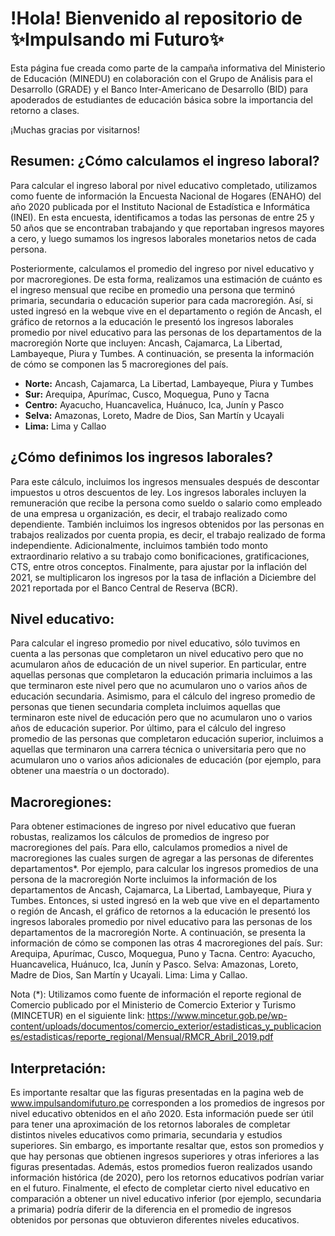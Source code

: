 # !Hola! Bienvenido al repositorio de ✨Impulsando mi Futuro✨

Esta página fue creada como parte de la campaña informativa del Ministerio de Educación (MINEDU) en colaboración con el Grupo de Análisis para el Desarrollo (GRADE) y el Banco Inter-Americano de Desarrollo (BID) para apoderados de estudiantes de educación básica sobre la importancia del retorno a clases. 

¡Muchas gracias por visitarnos!

## Resumen: ¿Cómo calculamos el ingreso laboral?

Para calcular el ingreso laboral por nivel educativo completado, utilizamos como fuente de información la Encuesta Nacional de Hogares (ENAHO) del año 2020 publicada por el Instituto Nacional de Estadística e Informática (INEI). En esta encuesta, identificamos a todas las personas de entre 25 y 50 años que se encontraban trabajando y que reportaban ingresos mayores a cero, y luego sumamos los ingresos laborales monetarios netos de cada persona. 

Posteriormente, calculamos el promedio del ingreso por nivel educativo y por macroregiones. De esta forma, realizamos una estimación de cuánto es el ingreso mensual que recibe en promedio una persona que terminó primaria, secundaria o educación superior para cada macroregión. Así, si usted ingresó en la webque vive en el departamento o región de Ancash, el gráfico de retornos a la educación le presentó los ingresos laborales promedio por nivel educativo para las personas de los departamentos de la macroregión Norte que incluyen: Ancash, Cajamarca, La Libertad, Lambayeque, Piura y Tumbes. A continuación, se presenta la información de cómo se componen las 5 macroregiones del país. 

* **Norte:** Ancash, Cajamarca, La Libertad, Lambayeque, Piura y Tumbes
* **Sur:** Arequipa, Apurímac, Cusco, Moquegua, Puno y Tacna
* **Centro:** Ayacucho, Huancavelica, Huánuco, Ica, Junín y Pasco 
* **Selva:** Amazonas, Loreto, Madre de Dios, San Martín y Ucayali
* **Lima:** Lima y Callao

## ¿Cómo definimos los ingresos laborales?
 Para este cálculo, incluimos los ingresos mensuales después de descontar impuestos u otros descuentos de ley. Los ingresos laborales incluyen la remuneración que recibe la persona como sueldo o salario como empleado de una empresa u organización, es decir, el trabajo realizado como dependiente. También incluimos los ingresos obtenidos por las personas en trabajos realizados por cuenta propia, es decir, el trabajo realizado de forma independiente. Adicionalmente, incluimos también todo monto extraordinario relativo a su trabajo como bonificaciones, gratificaciones, CTS, entre otros conceptos. Finalmente, para ajustar por la inflación del 2021, se multiplicaron los ingresos por la tasa de inflación a Diciembre del 2021 reportada por el Banco Central de Reserva (BCR). 

## Nivel educativo:
Para calcular el ingreso promedio por nivel educativo, sólo tuvimos en cuenta a las personas que completaron un nivel educativo pero que no acumularon años de educación de un nivel superior. En particular, entre aquellas personas que completaron la educación primaria incluimos a las que terminaron este nivel pero que no acumularon uno o varios años de educación secundaria. Asimismo, para el cálculo del ingreso promedio de personas que tienen secundaria completa incluimos aquellas que terminaron este nivel de educación pero que no acumularon uno o varios años de educación superior. Por último, para el cálculo del ingreso promedio de las personas que completaron educación superior, incluimos a aquellas que terminaron una carrera técnica o universitaria pero que no acumularon uno o varios años adicionales de educación (por ejemplo, para obtener una maestría o un doctorado).

## Macroregiones:
Para obtener estimaciones de ingreso por nivel educativo que fueran robustas, realizamos los cálculos de promedios de ingreso por macroregiones del país. Para ello, calculamos promedios a nivel de macroregiones las cuales surgen de agregar a las personas de diferentes departamentos*. Por ejemplo, para calcular los ingresos promedios de una persona de la macroregión Norte incluimos la información de los departamentos de Ancash, Cajamarca, La Libertad, Lambayeque, Piura y Tumbes. Entonces, si usted ingresó en la web que vive en el departamento o región de Ancash, el gráfico de retornos a la educación le presentó los ingresos laborales promedio por nivel educativo para las personas de los departamentos de la macroregión Norte. A continuación, se presenta la información de cómo se componen las otras 4 macroregiones del país. Sur: Arequipa, Apurímac, Cusco, Moquegua, Puno y Tacna. Centro: Ayacucho, Huancavelica, Huánuco, Ica, Junín y Pasco. Selva: Amazonas, Loreto, Madre de Dios, San Martín y Ucayali. Lima: Lima y Callao.

Nota (*): Utilizamos como fuente de información el reporte regional de Comercio publicado por el Ministerio de Comercio Exterior y Turismo (MINCETUR) en el siguiente link: https://www.mincetur.gob.pe/wp-content/uploads/documentos/comercio_exterior/estadisticas_y_publicaciones/estadisticas/reporte_regional/Mensual/RMCR_Abril_2019.pdf

## Interpretación:
Es importante resaltar que las figuras presentadas en la pagina web de www.impulsandomifuturo.pe corresponden a los promedios de ingresos por nivel educativo obtenidos en el año 2020. Esta información puede ser útil para tener una aproximación de los retornos laborales de completar distintos niveles educativos como primaria, secundaria y estudios superiores. Sin embargo, es importante resaltar que, estos son promedios y que hay personas que obtienen ingresos superiores y otras inferiores a las figuras presentadas. Además, estos promedios fueron realizados usando información histórica (de 2020), pero los retornos educativos podrían variar en el futuro. Finalmente, el efecto de completar cierto nivel educativo en comparación a obtener un nivel educativo inferior (por ejemplo, secundaria a primaria) podría diferir de la diferencia en el promedio de ingresos obtenidos por personas que obtuvieron diferentes niveles educativos.
